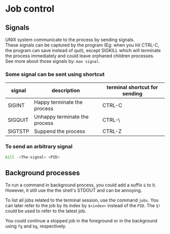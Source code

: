 # Job control

## Signals

UNIX system communicate to the process by sending signals.  
These signals can be captured by the program (Eg: when you hit CTRL-C, the program can save instead of quit), except SIGKILL which will terminate the process immediately and could leave orphaned children processes.  
See more about those signals by: `man signal`.  

### Some signal can be sent using shortcut

| signal | description | terminal shortcut for sending |
| --- | --- | --- |
| SIGINT | Happy terminate the process | CTRL-C |
| SIGQUIT | Unhappy terminate the process | CTRL-\ |
| SIGTSTP | Suppend the process | CTRL-Z |

### To send an arbitrary signal

```sh
kill -<The-signal> <PID>
```

## Background processes

To run a command in background process, you could add a suffix `&` to it. However, it still use the the shell's STDOUT and can be annoying.

To list all jobs related to the terminal session, use the command `jobs`. You can later refer to the job by its index by `$<index>` instead of the `PID`. The `$!` could be used to refer to the latest job.

You could continue a stopped job in the foreground or in the background using `fg` and `bg`, respectively.
